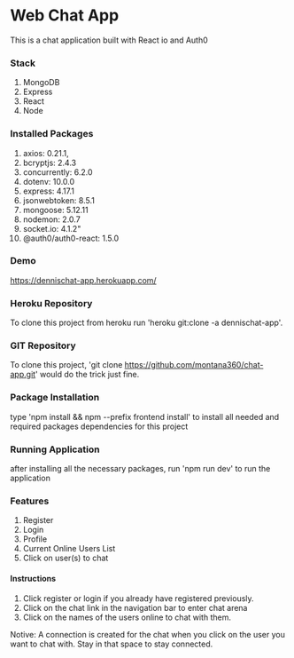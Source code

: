 # Web Chat App

This is a chat application built with React io and Auth0

### Stack 
1. MongoDB
2. Express
3. React
4. Node


### Installed Packages
1. axios: 0.21.1,
2. bcryptjs: 2.4.3
3. concurrently: 6.2.0
4. dotenv: 10.0.0
5. express: 4.17.1
6. jsonwebtoken: 8.5.1
7. mongoose: 5.12.11
8. nodemon: 2.0.7
9. socket.io: 4.1.2"
10. @auth0/auth0-react: 1.5.0

### Demo
https://dennischat-app.herokuapp.com/

### Heroku Repository
To clone this project from heroku run 'heroku git:clone -a dennischat-app'.


### GIT Repository
To clone this project, 'git clone https://github.com/montana360/chat-app.git' would do the trick just fine.


### Package Installation

type 'npm install && npm --prefix frontend install' to install all needed and required packages dependencies for this project


### Running Application

after installing all the necessary packages, run 'npm run dev' to run the application

### Features

1. Register
2. Login
3. Profile
5. Current Online Users List
6. Click on user(s) to chat


#### Instructions
1. Click register or login if you already have registered previously.
2. Click on the chat link in the navigation bar to enter chat arena
3. Click on the names of the users online to chat with them. 

Notive: A connection is created for the chat when you click on the user you want to chat with. Stay in that space to stay connected.
